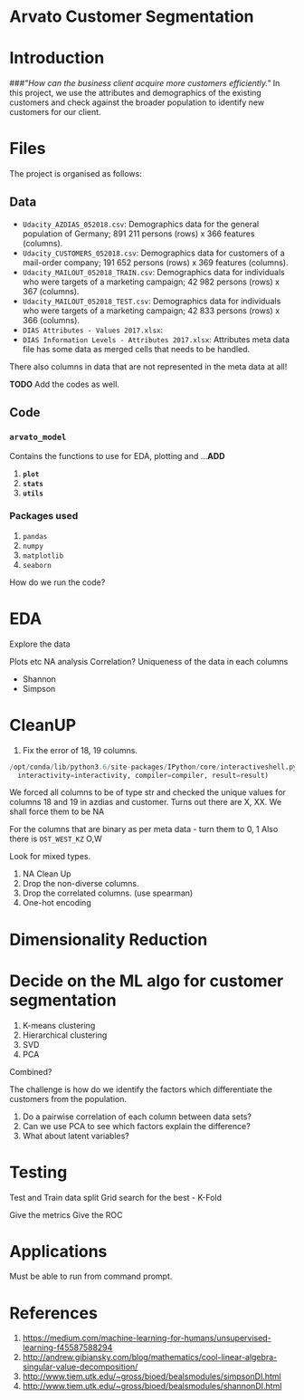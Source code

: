 # Arvato Customer Segmentation

# Introduction
###*"How can the business client acquire more customers efficiently."*
In this project, we use the attributes and demographics of the existing customers and
check against the broader population to identify new customers for our client.

# Files
The project is organised as follows:



## Data
* `Udacity_AZDIAS_052018.csv`: Demographics data for the general population of Germany; 891 211 persons (rows) x 366 features (columns).
* `Udacity_CUSTOMERS_052018.csv`: Demographics data for customers of a mail-order company; 191 652 persons (rows) x 369 features (columns).
* `Udacity_MAILOUT_052018_TRAIN.csv`: Demographics data for individuals who were targets of a marketing campaign; 42 982 persons (rows) x 367 (columns).
* `Udacity_MAILOUT_052018_TEST.csv`: Demographics data for individuals who were targets of a marketing campaign; 42 833 persons (rows) x 366 (columns).
* `DIAS Attributes - Values 2017.xlsx`: 
* `DIAS Information Levels - Attributes 2017.xlsx`: 
Attributes meta data file has some data as merged cells that needs to be handled.

There also columns in data that are not represented in the meta data at all!

**TODO** Add the codes as well.
## Code
### `arvato_model`
Contains the functions to use for EDA, plotting and ...**ADD**

1. **`plot`**
1. **`stats`**
1. **`utils`**


### Packages used
1. `pandas`
1. `numpy`
1. `matplotlib`
1. `seaborn`



How do we run the code?

# EDA


Explore the data

Plots etc
NA analysis
Correlation?
Uniqueness of the data in each columns
- Shannon
- Simpson 


# CleanUP
1. Fix the error of 18, 19 columns.
```python
/opt/conda/lib/python3.6/site-packages/IPython/core/interactiveshell.py:2785: DtypeWarning: Columns (18,19) have mixed types. Specify dtype option on import or set low_memory=False.
  interactivity=interactivity, compiler=compiler, result=result)
```
We forced all columns to be of type str and checked the unique values for columns
18 and 19 in azdias and customer.  Turns out there are X, XX. We shall force them to be NA

For the columns that are binary as per meta data - turn them to 0, 1 
Also there is `OST_WEST_KZ` O,W

Look for mixed types.

1. NA Clean Up
1. Drop the non-diverse columns.
1. Drop the correlated columns. (use spearman)
1. One-hot encoding

# Dimensionality Reduction

# Decide on the ML algo for customer segmentation
1. K-means clustering
1. Hierarchical clustering
1. SVD
1. PCA

Combined?

The challenge is how do we identify the factors which differentiate the
customers from the population.
1. Do a pairwise correlation of each column between data sets?
1. Can we use PCA to see which factors explain the difference?
1. What about latent variables?


# Testing
Test and Train data split
Grid search for the best  - K-Fold

Give the metrics
Give the ROC

# Applications
Must be able to run from command prompt.  


# References
1. https://medium.com/machine-learning-for-humans/unsupervised-learning-f45587588294
1. http://andrew.gibiansky.com/blog/mathematics/cool-linear-algebra-singular-value-decomposition/
1. http://www.tiem.utk.edu/~gross/bioed/bealsmodules/simpsonDI.html
1. http://www.tiem.utk.edu/~gross/bioed/bealsmodules/shannonDI.html
 
